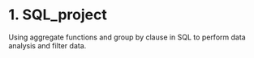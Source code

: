 # 1. SQL_project
Using aggregate functions and group by clause in SQL to perform data analysis and filter data.
